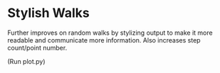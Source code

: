 # Stylish Walks

Further improves on random walks by stylizing output to make it more readable
and communicate more information. Also increases step count/point number.

(Run plot.py)

